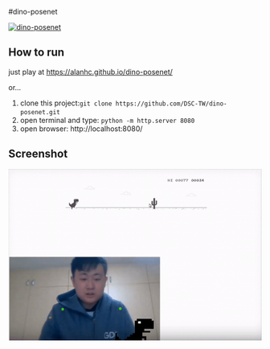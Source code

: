 #dino-posenet

[![dino-posenet](http://img.youtube.com/vi/rE01xxdUTdY/0.jpg)](https://youtu.be/rE01xxdUTdY)

## How to run
just play at  https://alanhc.github.io/dino-posenet/

or...

1. clone this project:`git clone https://github.com/DSC-TW/dino-posenet.git`
2. open terminal and type: `python -m http.server 8080`
3. open browser: http://localhost:8080/

## Screenshot
![](img/Screen.gif)
